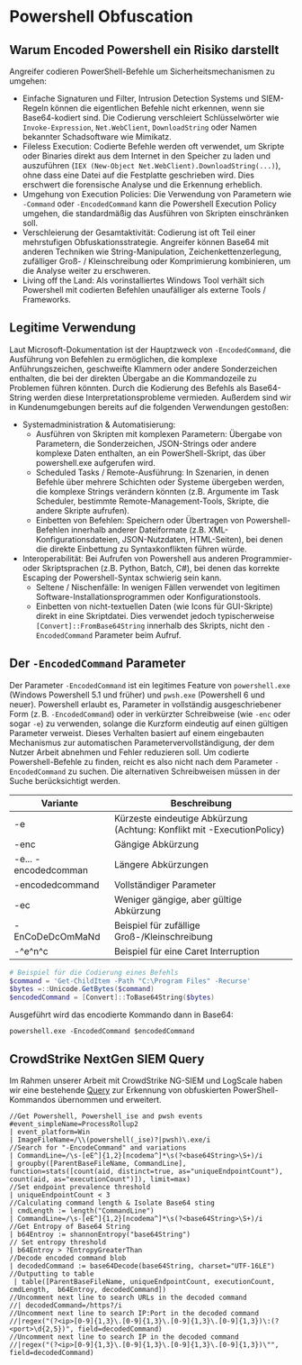 # Powershell Obfuscation 
## Warum Encoded Powershell ein Risiko darstellt
Angreifer codieren PowerShell-Befehle um Sicherheitsmechanismen zu umgehen:

* Einfache Signaturen und Filter, Intrusion Detection Systems und SIEM-Regeln können die eigentlichen Befehle nicht erkennen, wenn sie Base64-kodiert sind. Die Codierung verschleiert Schlüsselwörter wie `Invoke-Expression`, `Net.WebClient`, `DownloadString` oder Namen bekannter Schadsoftware wie Mimikatz.   
* Fileless Execution: Codierte Befehle werden oft verwendet, um Skripte oder Binaries direkt aus dem Internet in den Speicher zu laden und auszuführen (`IEX (New-Object Net.WebClient).DownloadString(...)`), ohne dass eine Datei auf die Festplatte geschrieben wird. Dies erschwert die forensische Analyse und die Erkennung erheblich.
* Umgehung von Execution Policies: Die Verwendung von Parametern wie `-Command` oder `-EncodedCommand` kann die Powershell Execution Policy umgehen, die standardmäßig das Ausführen von Skripten einschränken soll.
* Verschleierung der Gesamtaktivität: Codierung ist oft Teil einer mehrstufigen Obfuskationsstrategie. Angreifer können Base64 mit anderen Techniken wie String-Manipulation, Zeichenkettenzerlegung, zufälliger Groß- / Kleinschreibung oder Komprimierung kombinieren, um die Analyse weiter zu erschweren.
* Living off the Land: Als vorinstalliertes Windows Tool verhält sich Powershell mit codierten Befehlen unaufälliger als externe Tools / Frameworks.   

## Legitime Verwendung
Laut Microsoft-Dokumentation ist der Hauptzweck von `-EncodedCommand`, die Ausführung von Befehlen zu ermöglichen, die komplexe Anführungszeichen, geschweifte Klammern oder andere Sonderzeichen enthalten, die bei der direkten Übergabe an die Kommandozeile zu Problemen führen könnten. Durch die Kodierung des Befehls als Base64-String werden diese Interpretationsprobleme vermieden. Außerdem sind wir in Kundenumgebungen bereits auf die folgenden Verwendungen gestoßen: 

* Systemadministration & Automatisierung:
  * Ausführen von Skripten mit komplexen Parametern: Übergabe von Parametern, die Sonderzeichen, JSON-Strings oder andere komplexe Daten enthalten, an ein PowerShell-Skript, das über powershell.exe aufgerufen wird.
  * Scheduled Tasks / Remote-Ausführung: In Szenarien, in denen Befehle über mehrere Schichten oder Systeme übergeben werden, die komplexe Strings verändern könnten (z.B. Argumente im Task Scheduler, bestimmte Remote-Management-Tools, Skripte, die andere Skripte aufrufen).
  * Einbetten von Befehlen: Speichern oder Übertragen von Powershell-Befehlen innerhalb anderer Dateiformate (z.B. XML-Konfigurationsdateien, JSON-Nutzdaten, HTML-Seiten), bei denen die direkte Einbettung zu Syntaxkonflikten führen würde.
* Interoperabilität: Bei Aufrufen von Powershell aus anderen Programmier- oder Skriptsprachen (z.B. Python, Batch, C#), bei denen das korrekte Escaping der Powershell-Syntax schwierig sein kann.
  * Seltene / Nischenfälle: In wenigen Fällen verwendet von legitimen Software-Installationsprogrammen oder Konfigurationstools.
  * Einbetten von nicht-textuellen Daten (wie Icons für GUI-Skripte) direkt in eine Skriptdatei. Dies verwendet jedoch typischerweise `[Convert]::FromBase64String` innerhalb des Skripts, nicht den `-EncodedCommand` Parameter beim Aufruf.

## Der `-EncodedCommand` Parameter
Der Parameter `-EncodedCommand` ist ein legitimes Feature von `powershell.exe` (Windows Powershell 5.1 und früher) und `pwsh.exe` (Powershell 6 und neuer).
Powershell erlaubt es, Parameter in vollständig ausgeschriebener Form (z. B. `-EncodedCommand`) oder in verkürzter Schreibweise (wie `-enc` oder sogar `-e`) zu verwenden, solange die Kurzform eindeutig auf einen gültigen Parameter verweist. Dieses Verhalten basiert auf einem eingebauten Mechanismus zur automatischen Parametervervollständigung, der dem Nutzer Arbeit abnehmen und Fehler reduzieren soll. Um codierte Powershell-Befehle zu finden, reicht es also nicht nach dem Parameter `-EncodedCommand` zu suchen. Die alternativen Schreibweisen müssen in der Suche berücksichtigt werden.

| Variante      | Beschreibung                             |
| ------------- |------------------------------------------|
|-e	| Kürzeste eindeutige Abkürzung (Achtung: Konflikt mit -ExecutionPolicy)|
|-enc	| Gängige Abkürzung|
|-e... -encodedcomman	| Längere Abkürzungen|
|-encodedcommand |	Vollständiger Parameter|
|-ec |	Weniger gängige, aber gültige Abkürzung|
|-EnCoDeDcOmMaNd	| Beispiel für zufällige Groß-/Kleinschreibung|
|-^e^n^c	| Beispiel für eine Caret Interruption|

``` Powershell Encoding
# Beispiel für die Codierung eines Befehls
$command = 'Get-ChildItem -Path "C:\Program Files" -Recurse'
$bytes =::Unicode.GetBytes($command)
$encodedCommand = [Convert]::ToBase64String($bytes)
```
Ausgeführt wird das encodierte Kommando dann in Base64:
```
powershell.exe -EncodedCommand $encodedCommand
```

## CrowdStrike NextGen SIEM Query
Im Rahmen unserer Arbeit mit CrowdStrike NG-SIEM und LogScale haben wir eine bestehende [Query](https://www.reddit.com/r/crowdstrike/comments/xm7lsn/20220923_cool_query_friday_logscale_humio/?rdt=54594) zur Erkennung von obfuskierten PowerShell-Kommandos übernommen und erweitert. 

```
//Get Powershell, Powershell_ise and pwsh events
#event_simpleName=ProcessRollup2 
| event_platform=Win 
| ImageFileName=/\\(powershell(_ise)?|pwsh)\.exe/i
//Search for "-EncodeCommand" and variations   
| CommandLine=/\s-[eE^]{1,2}[ncodema^]*\s(?<base64String>\S+)/i
| groupby([ParentBaseFileName, CommandLine], function=stats([count(aid, distinct=true, as="uniqueEndpointCount"), count(aid, as="executionCount")]), limit=max)
//Set endpoint prevalence threshold
| uniqueEndpointCount < 3
//Calculating command length & Isolate Base64 sting
| cmdLength := length("CommandLine")
| CommandLine=/\s-[eE^]{1,2}[ncodema^]*\s(?<base64String>\S+)/i
//Get Entropy of Base64 String
| b64Entroy := shannonEntropy("base64String")
// Set entropy threshold
| b64Entroy > ?EntropyGreaterThan
//Decode encoded command blob
| decodedCommand := base64Decode(base64String, charset="UTF-16LE")
//Outputting to table
 | table([ParentBaseFileName, uniqueEndpointCount, executionCount, cmdLength,  b64Entroy, decodedCommand])
//Uncomment next line to search URLs in the decoded command
//| decodedCommand=/https?/i
//Uncomment next line to search IP:Port in the decoded command 
//|regex("(?<ip>[0-9]{1,3}\.[0-9]{1,3}\.[0-9]{1,3}\.[0-9]{1,3})\:(?<port>\d{2,5})", field=decodedCommand)
//Uncomment next line to search IP in the decoded command 
//|regex("(?<ip>[0-9]{1,3}\.[0-9]{1,3}\.[0-9]{1,3}\.[0-9]{1,3})\"", field=decodedCommand)
```
